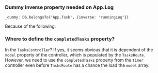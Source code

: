 ### Dummy inverse property needed on App.Log

`_dummy: DS.belongsTo('App.Task', {inverse: 'runningLog'})`

Because of the following:

### Where to define the `completedTasks` property?

In the `TasksController`? If yes, it seems obvious that it is
dependent of the `model` property of the controller, which is populated by the `TasksRoute`.
However, we need to use the `completedTasks` property from the `timer`
controller even before `TasksRoute` has a chance the load the `model`
array.